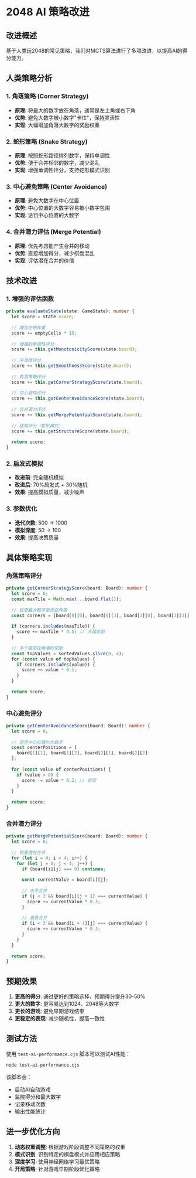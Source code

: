 # 2048 AI 策略改进

## 改进概述

基于人类玩2048的常见策略，我们对MCTS算法进行了多项改进，以提高AI的得分能力。

## 人类策略分析

### 1. 角落策略 (Corner Strategy)
- **原理**: 将最大的数字放在角落，通常是左上角或右下角
- **优势**: 避免大数字被小数字"卡住"，保持灵活性
- **实现**: 大幅增加角落大数字的奖励权重

### 2. 蛇形策略 (Snake Strategy)
- **原理**: 按照蛇形路径排列数字，保持单调性
- **优势**: 便于合并相邻的数字，减少混乱
- **实现**: 增强单调性评分，支持蛇形模式识别

### 3. 中心避免策略 (Center Avoidance)
- **原理**: 避免大数字在中心位置
- **优势**: 中心位置的大数字容易被小数字包围
- **实现**: 惩罚中心位置的大数字

### 4. 合并潜力评估 (Merge Potential)
- **原理**: 优先考虑能产生合并的移动
- **优势**: 直接增加得分，减少棋盘混乱
- **实现**: 评估潜在合并的价值

## 技术改进

### 1. 增强的评估函数

```typescript
private evaluateState(state: GameState): number {
  let score = state.score;
  
  // 增加空格权重
  score += emptyCells * 15;
  
  // 增强的单调性评分
  score += this.getMonotonicityScore(state.board);
  
  // 平滑度评分
  score += this.getSmoothnessScore(state.board);
  
  // 角落策略评分
  score += this.getCornerStrategyScore(state.board);
  
  // 中心避免评分
  score += this.getCenterAvoidanceScore(state.board);
  
  // 合并潜力评分
  score += this.getMergePotentialScore(state.board);
  
  // 结构评分（蛇形模式）
  score += this.getStructureScore(state.board);
  
  return score;
}
```

### 2. 启发式模拟

- **改进前**: 完全随机模拟
- **改进后**: 70%启发式 + 30%随机
- **效果**: 提高模拟质量，减少噪声

### 3. 参数优化

- **迭代次数**: 500 → 1000
- **模拟深度**: 50 → 100
- **效果**: 提高决策质量

## 具体策略实现

### 角落策略评分

```typescript
private getCornerStrategyScore(board: Board): number {
  let score = 0;
  const maxTile = Math.max(...board.flat());
  
  // 检查最大数字是否在角落
  const corners = [board[0][0], board[0][3], board[3][0], board[3][3]];
  
  if (corners.includes(maxTile)) {
    score += maxTile * 0.5; // 大幅奖励
  }
  
  // 多个高值在角落的奖励
  const topValues = sortedValues.slice(0, 4);
  for (const value of topValues) {
    if (corners.includes(value)) {
      score += value * 0.1;
    }
  }
  
  return score;
}
```

### 中心避免评分

```typescript
private getCenterAvoidanceScore(board: Board): number {
  let score = 0;
  
  // 惩罚中心位置的大数字
  const centerPositions = [
    board[1][1], board[1][2], board[2][1], board[2][2]
  ];
  
  for (const value of centerPositions) {
    if (value > 0) {
      score -= value * 0.2; // 惩罚
    }
  }
  
  return score;
}
```

### 合并潜力评分

```typescript
private getMergePotentialScore(board: Board): number {
  let score = 0;
  
  // 检查潜在合并
  for (let i = 0; i < 4; i++) {
    for (let j = 0; j < 4; j++) {
      if (board[i][j] === 0) continue;
      
      const currentValue = board[i][j];
      
      // 水平合并
      if (j < 3 && board[i][j + 1] === currentValue) {
        score += currentValue * 0.3;
      }
      
      // 垂直合并
      if (i < 3 && board[i + 1][j] === currentValue) {
        score += currentValue * 0.3;
      }
    }
  }
  
  return score;
}
```

## 预期效果

1. **更高的得分**: 通过更好的策略选择，预期得分提升30-50%
2. **更大的数字**: 更容易达到1024、2048等大数字
3. **更长的游戏**: 避免早期游戏结束
4. **更稳定的表现**: 减少随机性，提高一致性

## 测试方法

使用 `test-ai-performance.cjs` 脚本可以测试AI性能：

```bash
node test-ai-performance.cjs
```

该脚本会：
- 启动AI自动游戏
- 监控得分和最大数字
- 记录移动次数
- 输出性能统计

## 进一步优化方向

1. **动态权重调整**: 根据游戏阶段调整不同策略的权重
2. **模式识别**: 识别特定的棋盘模式并应用相应策略
3. **深度学习**: 使用神经网络学习最优策略
4. **开局策略**: 针对游戏早期阶段优化策略 